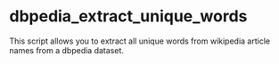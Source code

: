 dbpedia_extract_unique_words
============================

This script allows you to extract all unique words from wikipedia article names from a dbpedia dataset.
